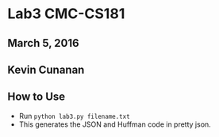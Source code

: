 # Lab3 CMC-CS181
## March 5, 2016
## Kevin Cunanan

## How to Use
* Run `python lab3.py filename.txt`
* This generates the JSON and Huffman code in pretty json.
